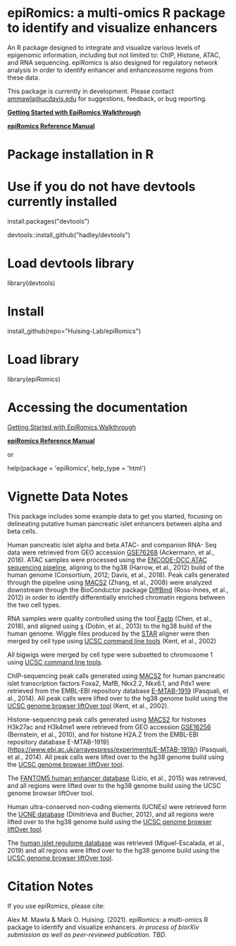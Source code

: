 # epiRomics: a multi-omics R package to identify and visualize enhancers

An R package designed to integrate and visualize various levels of epigenomic information, including but not limited to: ChIP, Histone, ATAC, and RNA sequencing. epiRomics is also designed for regulatory network analysis in order to identify enhancer and enhanceosome regions from these data. 

This package is currently in development. Please contact <ammawla@ucdavis.edu> for suggestions, feedback, or bug reporting.

[**Getting Started with EpiRomics Walkthrough**](https://github.com/Huising-Lab/epiRomics/blob/main/vignettes/Getting%20Started%20with%20EpiRomics.pdf)

[**epiRomics Reference Manual**](https://github.com/Huising-Lab/epiRomics/blob/main/doc/epiRomics_0.1.2%20Reference%20Manual.pdf)

# Package installation in R

# Use if you do not have devtools currently installed
install.packages("devtools")

devtools::install_github("hadley/devtools")

# Load devtools library
library(devtools)

# Install 

install_github(repo="Huising-Lab/epiRomics")


# Load library

library(epiRomics)

# Accessing the documentation

[Getting Started with EpiRomics Walkthrough](https://github.com/Huising-Lab/epiRomics/blob/main/vignettes/Getting%20Started%20with%20EpiRomics.pdf)

[**epiRomics Reference Manual**](https://github.com/Huising-Lab/epiRomics/blob/main/doc/epiRomics_0.1.2%20Reference%20Manual.pdf)

or

help(package = 'epiRomics', help_type = 'html')


# Vignette Data Notes

This package includes some example data to get you started, focusing on delineating putative human pancreatic islet enhancers between alpha and beta cells. 

Human pancreatic islet alpha and beta ATAC- and companion RNA- Seq data were retrieved from GEO accession [GSE76268](https://www.ncbi.nlm.nih.gov/geo/query/acc.cgi?acc=GSE76268) (Ackermann, et al., 2016). ATAC samples were processed using the [ENCODE-DCC ATAC sequencing pipeline](https://github.com/ENCODE-DCC/atac-seq-pipeline), aligning to the hg38 (Harrow, et al., 2012) build of the human genome (Consortium, 2012; Davis, et al., 2018). Peak calls generated through the pipeline using [MACS2](https://github.com/macs3-project/MACS) (Zhang, et al., 2008) were analyzed downstream through the BioConductor package [DiffBind](https://bioconductor.org/packages/release/bioc/html/DiffBind.html) (Ross-Innes, et al., 2012) in order to identify differentially enriched chromatin regions between the two cell types. 

RNA samples were quality controlled using the tool [Fastp](https://github.com/OpenGene/fastp) (Chen, et al., 2018), and aligned using [s](https://github.com/alexdobin/STAR) (Dobin, et al., 2013) to the hg38 build of the human genome. Wiggle files produced by the [STAR](https://github.com/alexdobin/STAR) aligner were then merged by cell type using [UCSC command line tools](https://github.com/ENCODE-DCC/kentUtils) (Kent, et al., 2002)

All bigwigs were merged by cell type were subsetted to chromosome 1 using [UCSC command line tools](https://github.com/ENCODE-DCC/kentUtils). 

ChIP-sequencing peak calls generated using [MACS2](https://github.com/macs3-project/MACS) for human pancreatic islet transcription factors Foxa2, MafB, Nkx2.2, Nkx6.1, and Pdx1 were retrieved from the EMBL-EBI repository database [E-MTAB-1919](https://www.ebi.ac.uk/arrayexpress/experiments/E-MTAB-1919/) (Pasquali, et al., 2014). All peak calls were lifted over to the hg38 genome build using the [UCSC genome browser liftOver tool](http://genome.ucsc.edu/cgi-bin/hgLiftOver) (Kent, et al., 2002). 

Histone-sequencing peak calls generated using [MACS2](https://github.com/macs3-project/MACS) for histones H3k27ac and H3k4me1 were retrieved from GEO accession [GSE16256](https://www.ncbi.nlm.nih.gov/geo/query/acc.cgi?acc=GSE16256) (Bernstein, et al., 2010), and for histone H2A.Z from the EMBL-EBI repository database E-MTAB-1919](https://www.ebi.ac.uk/arrayexpress/experiments/E-MTAB-1919/) (Pasquali, et al., 2014). All peak calls were lifted over to the hg38 genome build using the [UCSC genome browser liftOver tool](http://genome.ucsc.edu/cgi-bin/hgLiftOver).


The [FANTOM5 human enhancer database](https://fantom.gsc.riken.jp/5/) (Lizio, et al., 2015) was retrieved, and all regions were lifted over to the hg38 genome build using the UCSC genome browser liftOver tool. 

Human ultra-conserved non-coding elements (UCNEs) were retrieved form the [UCNE database](https://ccg.epfl.ch/UCNEbase/) (Dimitrieva and Bucher, 2012), and all regions were lifted over to the hg38 genome build using the [UCSC genome browser liftOver tool](http://genome.ucsc.edu/cgi-bin/hgLiftOver).

The [human islet regulome database](http://pasqualilab.upf.edu/app/isletregulome) was retrieved (Miguel-Escalada, et al., 2019) and all regions were lifted over to the hg38 genome build using the  [UCSC genome browser liftOver tool](http://genome.ucsc.edu/cgi-bin/hgLiftOver).



# Citation Notes
If you use epiRomics, please cite: 

Alex M. Mawla & Mark O. Huising. (2021). epiRomics: a multi-omics R package to identify and visualize enhancers. *in process of biorXiv submission as well as peer-reviewed publication. TBD.*
  
  

